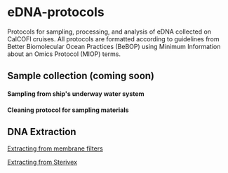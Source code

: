 # eDNA-protocols
Protocols for sampling, processing, and analysis of eDNA collected on CalCOFI cruises. All protocols are formatted according to guidelines from Better Biomolecular Ocean Practices (BeBOP) using Minimum Information about an Omics Protocol (MIOP) terms.

## Sample collection (coming soon)

#### Sampling from ship's underway water system

#### Cleaning protocol for sampling materials

## DNA Extraction
[Extracting from membrane filters](Membrane_Protocol-v4.md)

[Extracting from Sterivex](Sterivex_Protocol-v3.md)
